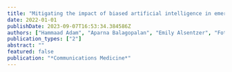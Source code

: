 ```yaml
---
title: "Mitigating the impact of biased artificial intelligence in emergency decision-making"
date: 2022-01-01
publishDate: 2023-09-07T16:53:34.384586Z
authors: ["Hammaad Adam", "Aparna Balagopalan", "Emily Alsentzer", "Fotini Christia", "Marzyeh Ghassemi"]
publication_types: ["2"]
abstract: ""
featured: false
publication: "*Communications Medicine*"
---
```


